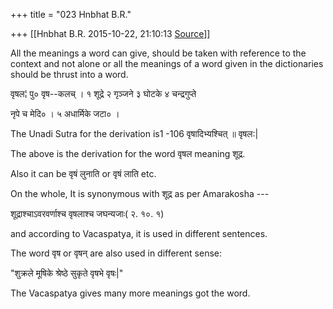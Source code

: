 +++
title = "023 Hnbhat B.R."

+++
[[Hnbhat B.R.	2015-10-22, 21:10:13 [Source](https://groups.google.com/g/samskrita/c/b7RVGdKauCo)]]



All the meanings a word can give, should be taken with reference to the context and not alone or all the meanings of a word given in the dictionaries should be thrust into a word.

  

वृषल¦ पु० वृष--कलच् । १ शूद्रे २ गृञ्जने ३ घोटके ४ चन्द्रगुप्ते

नृपे च मेदि० । ५ अधार्मिके जटा० ।

  

The Unadi Sutra for the derivation is1 -106 वृषादिभ्यश्चित् ॥ वृषल:\|

The above is the derivation for the word वृषल meaning शूद्र.  

  

Also it can be वृषं लुनाति or वृषं लाति etc.

  

On the whole, It is synonymous with शूद्र as per Amarakosha ---

  

शूद्राश्चाऽवरवर्णाश्च वृषलाश्च जघन्यजाः( २. १०. १)

  

and according to Vacaspatya, it is used in different sentences.

  

The word वृष or वृषन् are also used in different sense:

  

"शुक्रले मूषिके श्रेष्ठे सुकृते वृषभे वृषः\|"  

  

The Vacaspatya gives many more meanings got the word.

  

  

  

  

  

  

  

